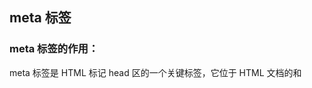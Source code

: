 ## meta 标签

### meta 标签的作用：

meta 标签是 HTML 标记 head 区的一个关键标签，它位于 HTML 文档的<head>和<title>之间（有些也不是在<head>和<title>之间）。它提供的信息虽然对用户不可见，但却是文档的最基本的信息。HTML<meta>除了提供文档字符集、使用语言、作者等基本信息外，还涉及对关键词和网页等级的设定。
​

meta 常用于定义页面的说明，关键字，最后修改日期，和其它的元数据。这些元数据将服务于浏览器（如何布局或重载页面），搜索引擎和其它网络服务

### 常用属性

| 常用属性值  | 说明                                                              |
| ----------- | ----------------------------------------------------------------- |
| keywords    | 用来定义网页的关键字。关键字可以是多个，之间需要用英文逗号,隔开。 |
| description | 用来定义网页的描述。                                              |
| author      | 用来定义网页的作者。                                              |
| copyright   | 用来定义网页的版权信息。                                          |

### HTML5 新属性。

| 属性                                                               | 值                                                         | 描述                                               |
| ------------------------------------------------------------------ | ---------------------------------------------------------- | -------------------------------------------------- |
| [charset](https://www.runoob.com/tags/att-meta-charset.html)       | _character_set_                                            | 定义文档的字符编码。                               |
| [content](https://www.runoob.com/tags/att-meta-content.html)       | _text_                                                     | 定义与 http-equiv 或 name 属性相关的元信息。       |
| [http-equiv](https://www.runoob.com/tags/att-meta-http-equiv.html) | content-type default-style refresh                         | 把 content 属性关联到 HTTP 头部。                  |
| [name](https://www.runoob.com/tags/att-meta-name.html)             | application-name author description generator\* \*keywords | 把 content 属性关联到一个名称。                    |
| [scheme](https://www.runoob.com/tags/att-meta-scheme.html)         | _format/URI_                                               | HTML5 不支持。 定义用于翻译 content 属性值的格式。 |

## meta 标签的使用方法介绍

```javascript
HTML中meta标签的使用方法介绍：

　　<head>

　　<！-声明文档使用的字符编码->

　　<metacharset=“utf-8”/>

　　<！-页面关键词->

　　<metaname=“keywords”content=“个人活动发布，会办app，活动管理，会议管理，社群管理“/>

　　<！-页面描述->

　　<metaname=”description“content=”发布个人会议，发布公司会议，w我们都可以帮你找到合适的会议地点和参会观众“>

　　<！-网页作者->

　　<metaname=”author“content=”xxx@163.com“>

　　<！-搜索引擎抓取robotterms是一组使用逗号（，）分割的值，通常有如下几种取值：none，noindex，nofollow，all，index和follow。->

　　<metaname=“机器人“content=”索引，按照“>

　　<！-页面重定向和刷新->

　　<metahttp-equiv=”refresh“content=”0;url=“/>

　　<！-禁止Chrome浏览器中自动提示翻译->

　　<metaname=“google”value=“notranslate”>

　　<！--禁止百度转码->

　　<metahttp-equiv=“Cache-Control”content=“no-siteapp”>

　　<！-自定义标签：app版本号说明->

　　<metaname=“app-version”content=“1.13.3”>

  　<！-每 5 秒刷新一次页面->

		<meta http-equiv="refresh" content="5" />

　　</head>
```
